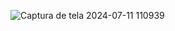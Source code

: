 ![Captura de tela 2024-07-11 110939](https://github.com/brunomaiato/pedido/assets/159307695/584a8bf1-63d7-4c24-932c-627c7e6756cc)
